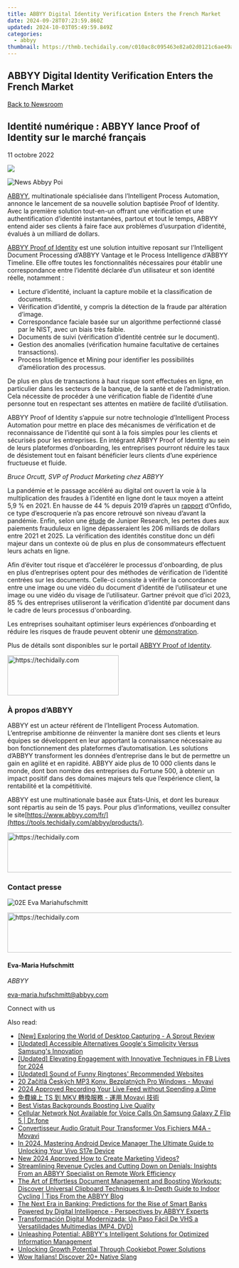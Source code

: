 ```yaml
---
title: ABBYY Digital Identity Verification Enters the French Market
date: 2024-09-28T07:23:59.860Z
updated: 2024-10-03T05:49:59.849Z
categories:
  - abbyy
thumbnail: https://thmb.techidaily.com/c010ac8c095463e82a02d0121c6ae49a6934a26c38ee953e2dee2be944508d80.jpg
---
```


## ABBYY Digital Identity Verification Enters the French Market

[Back to Newsroom](https://tools.techidaily.com/abbyy/products/)

## Identité numérique : ABBYY lance Proof of Identity sur le marché français

11 octobre 2022

![](https://content.abbyy.com/-/media/project/abbyy/abbyy/branchtemplates/shutterstock_1272462163_1296-x-729.jpg?h=729&iar=0&w=1296)

![News Abbyy Poi](https://static2.abbyy.com/abbyycommedia/36116/news-abbyy-poi.jpg) 

[ABBYY](https://tools.techidaily.com/abbyy/products/), multinationale spécialisée dans l’Intelligent Process Automation, annonce le lancement de sa nouvelle solution baptisée Proof of Identity. Avec la première solution tout-en-un offrant une vérification et une authentification d’identité instantanées, partout et tout le temps, ABBYY entend aider ses clients à faire face aux problèmes d’usurpation d’identité, évalués à un milliard de dollars.

[ABBYY Proof of Identity](https://tools.techidaily.com/abbyy/products/) est une solution intuitive reposant sur l’Intelligent Document Processing d’ABBYY Vantage et le Process Intelligence d’ABBYY Timeline. Elle offre toutes les fonctionnalités nécessaires pour établir une correspondance entre l’identité déclarée d’un utilisateur et son identité réelle, notamment :

* Lecture d’identité, incluant la capture mobile et la classification de documents.
* Vérification d’identité, y compris la détection de la fraude par altération d’image.
* Correspondance faciale basée sur un algorithme perfectionné classé par le NIST, avec un biais très faible.
* Documents de suivi (vérification d’identité centrée sur le document).
* Gestion des anomalies (vérification humaine facultative de certaines transactions).
* Process Intelligence et Mining pour identifier les possibilités d’amélioration des processus.

De plus en plus de transactions à haut risque sont effectuées en ligne, en particulier dans les secteurs de la banque, de la santé et de l’administration. Cela nécessite de procéder à une vérification fiable de l’identité d’une personne tout en respectant ses attentes en matière de facilité d’utilisation.

ABBYY Proof of Identity s’appuie sur notre technologie d’Intelligent Process Automation pour mettre en place des mécanismes de vérification et de reconnaissance de l’identité qui sont à la fois simples pour les clients et sécurisés pour les entreprises. En intégrant ABBYY Proof of Identity au sein de leurs plateformes d’onboarding, les entreprises pourront réduire les taux de désistement tout en faisant bénéficier leurs clients d’une expérience fructueuse et fluide.

_Bruce Orcutt, SVP of Product Marketing chez ABBYY_

La pandémie et le passage accéléré au digital ont ouvert la voie à la multiplication des fraudes à l’identité en ligne dont le taux moyen a atteint 5,9 % en 2021\. En hausse de 44 % depuis 2019 d’après un [rapport](https://onfido.com/fr/landing/rapport-fraude-identite-2022/) d’Onfido, ce type d’escroquerie n’a pas encore retrouvé son niveau d’avant la pandémie. Enfin, selon une [étude](https://www.juniperresearch.com/press/online-payment-fraud-losses-exceed-206-bn) de Juniper Research, les pertes dues aux paiements frauduleux en ligne dépasseraient les 206 milliards de dollars entre 2021 et 2025\. La vérification des identités constitue donc un défi majeur dans un contexte où de plus en plus de consommateurs effectuent leurs achats en ligne.

Afin d’éviter tout risque et d’accélérer le processus d'onboarding, de plus en plus d’entreprises optent pour des méthodes de vérification de l’identité centrées sur les documents. Celle-ci consiste à vérifier la concordance entre une image ou une vidéo du document d’identité de l’utilisateur et une image ou une vidéo du visage de l’utilisateur. Gartner prévoit que d’ici 2023, 85 % des entreprises utiliseront la vérification d’identité par document dans le cadre de leurs processus d'onboarding.

Les entreprises souhaitant optimiser leurs expériences d’onboarding et réduire les risques de fraude peuvent obtenir une [démonstration](https://tools.techidaily.com/abbyy/products/).

Plus de détails sont disponibles sur le portail [ABBYY Proof of Identity](https://tools.techidaily.com/abbyy/products/).

<!-- affiliate ads begin -->
<a href="https://aligracehair.sjv.io/c/5597632/2135412/19272" target="_top" id="2135412">
  <img src="//a.impactradius-go.com/display-ad/19272-2135412" border="0" alt="https://techidaily.com" width="250" height="90"/>
</a>
<img height="0" width="0" src="https://aligracehair.sjv.io/i/5597632/2135412/19272" style="position:absolute;visibility:hidden;" border="0" />
<!-- affiliate ads end -->

### À propos d’ABBYY

ABBYY est un acteur référent de l’Intelligent Process Automation. L’entreprise ambitionne de réinventer la manière dont ses clients et leurs équipes se développent en leur apportant la connaissance nécessaire au bon fonctionnement des plateformes d’automatisation. Les solutions d’ABBYY transforment les données d’entreprise dans le but de permettre un gain en agilité et en rapidité. ABBYY aide plus de 10 000 clients dans le monde, dont bon nombre des entreprises du Fortune 500, à obtenir un impact positif dans des domaines majeurs tels que l’expérience client, la rentabilité et la compétitivité.

ABBYY est une multinationale basée aux États-Unis, et dont les bureaux sont répartis au sein de 15 pays. Pour plus d’informations, veuillez consulter le site[https://www.abbyy.com/fr/](https://tools.techidaily.com/abbyy/products/).

<!-- affiliate ads begin -->
<a href="https://appsumo.8odi.net/c/5597632/2123731/7443" target="_top" id="2123731">
  <img src="//a.impactradius-go.com/display-ad/7443-2123731" border="0" alt="https://techidaily.com" width="728" height="90"/>
</a>
<img height="0" width="0" src="https://appsumo.8odi.net/i/5597632/2123731/7443" style="position:absolute;visibility:hidden;" border="0" />
<!-- affiliate ads end -->

### Contact presse

![02E Eva Mariahufschmitt](https://static4.abbyy.com/abbyycommedia/23663/02e-eva-mariahufschmitt.png)

<!-- affiliate ads begin -->
<a href="https://appsumo.8odi.net/c/5597632/2111994/7443" target="_top" id="2111994">
  <img src="//a.impactradius-go.com/display-ad/7443-2111994" border="0" alt="https://techidaily.com" width="728" height="90"/>
</a>
<img height="0" width="0" src="https://appsumo.8odi.net/i/5597632/2111994/7443" style="position:absolute;visibility:hidden;" border="0" />
<!-- affiliate ads end -->

#### Eva-Maria Hufschmitt

_ABBYY_

[eva-maria.hufschmitt@abbyy.com](https://tools.techidaily.com/abbyy/products/) 

Connect with us

<ins class="adsbygoogle"
     style="display:block"
     data-ad-format="autorelaxed"
     data-ad-client="ca-pub-7571918770474297"
     data-ad-slot="1223367746"></ins>

<ins class="adsbygoogle"
     style="display:block"
     data-ad-client="ca-pub-7571918770474297"
     data-ad-slot="8358498916"
     data-ad-format="auto"
     data-full-width-responsive="true"></ins>

<span class="atpl-alsoreadstyle">Also read:</span>
<div><ul>
<li><a href="https://video-capture.techidaily.com/new-exploring-the-world-of-desktop-capturing-a-sprout-review/"><u>[New] Exploring the World of Desktop Capturing - A Sprout Review</u></a></li>
<li><a href="https://extra-resources.techidaily.com/updated-accessible-alternatives-googles-simplicity-versus-samsungs-innovation/"><u>[Updated] Accessible Alternatives Google's Simplicity Versus Samsung's Innovation</u></a></li>
<li><a href="https://facebook-clips.techidaily.com/updated-elevating-engagement-with-innovative-techniques-in-fb-lives-for-2024/"><u>[Updated] Elevating Engagement with Innovative Techniques in FB Lives for 2024</u></a></li>
<li><a href="https://fox-blue.techidaily.com/updated-sound-of-funny-ringtones-recommended-websites/"><u>[Updated] Sound of Funny Ringtones' Recommended Websites</u></a></li>
<li><a href="https://solve-manuals.techidaily.com/20-zacitla-ceskych-mp3-konv-bezplatnych-pro-windows-movavi/"><u>20 Začítlá Českých MP3 Konv. Bezplatných Pro Windows - Movavi</u></a></li>
<li><a href="https://on-screen-recording.techidaily.com/2024-approved-recording-your-live-feed-without-spending-a-dime/"><u>2024 Approved Recording Your Live Feed without Spending a Dime</u></a></li>
<li><a href="https://solve-manuals.techidaily.com/ts-mkv-movavi/"><u>免費線上 TS 到 MKV 轉換服務 - 運用 Movavi 技術</u></a></li>
<li><a href="https://fox-access.techidaily.com/best-vistas-backgrounds-boosting-live-quality/"><u>Best Vistas Backgrounds Boosting Live Quality</u></a></li>
<li><a href="https://howto.techidaily.com/cellular-network-not-available-for-voice-calls-on-samsung-galaxy-z-flip-5-drfone-by-drfone-fix-android-problems-fix-android-problems/"><u>Cellular Network Not Available for Voice Calls On Samsung Galaxy Z Flip 5 | Dr.fone</u></a></li>
<li><a href="https://solve-manuals.techidaily.com/convertisseur-audio-gratuit-pour-transformer-vos-fichiers-m4a-movavi/"><u>Convertisseur Audio Gratuit Pour Transformer Vos Fichiers M4A - Movavi</u></a></li>
<li><a href="https://android-unlock.techidaily.com/in-2024-mastering-android-device-manager-the-ultimate-guide-to-unlocking-your-vivo-s17e-device-by-drfone-android/"><u>In 2024, Mastering Android Device Manager The Ultimate Guide to Unlocking Your Vivo S17e Device</u></a></li>
<li><a href="https://ai-voice-clone.techidaily.com/new-2024-approved-how-to-create-marketing-videos/"><u>New 2024 Approved How to Create Marketing Videos?</u></a></li>
<li><a href="https://solve-manuals.techidaily.com/streamlining-revenue-cycles-and-cutting-down-on-denials-insights-from-an-abbyy-specialist-on-remote-work-efficiency/"><u>Streamlining Revenue Cycles and Cutting Down on Denials: Insights From an ABBYY Specialist on Remote Work Efficiency</u></a></li>
<li><a href="https://solve-manuals.techidaily.com/the-art-of-effortless-document-management-and-boosting-workouts-discover-universal-clipboard-techniques-and-in-depth-guide-to-indoor-cycling-tips-from-the-a10/"><u>The Art of Effortless Document Management and Boosting Workouts: Discover Universal Clipboard Techniques & In-Depth Guide to Indoor Cycling | Tips From the ABBYY Blog</u></a></li>
<li><a href="https://solve-manuals.techidaily.com/the-next-era-in-banking-predictions-for-the-rise-of-smart-banks-powered-by-digital-intelligence-perspectives-by-abbyy-experts/"><u>The Next Era in Banking: Predictions for the Rise of Smart Banks Powered by Digital Intelligence - Perspectives by ABBYY Experts</u></a></li>
<li><a href="https://solve-manuals.techidaily.com/transformacion-digital-modernizada-un-paso-facil-de-vhs-a-versatilidades-multimedias-mp4-dvd/"><u>Transformación Digital Modernizada: Un Paso Fácil De VHS a Versatilidades Multimedias (MP4, DVD)</u></a></li>
<li><a href="https://solve-manuals.techidaily.com/unleashing-potential-abbyys-intelligent-solutions-for-optimized-information-management/"><u>Unleashing Potential: ABBYY's Intelligent Solutions for Optimized Information Management</u></a></li>
<li><a href="https://solve-manuals.techidaily.com/unlocking-growth-potential-through-cookiebot-power-solutions/"><u>Unlocking Growth Potential Through Cookiebot Power Solutions</u></a></li>
<li><a href="https://mondly-stories.techidaily.com/wow-italians-discover-20plus-native-slang/"><u>Wow Italians! Discover 20+ Native Slang</u></a></li>
</ul></div>

